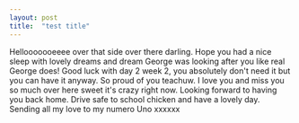 ```yaml
---
layout: post
title:  "test title"
---
```

Hellooooooeeee over that side over there darling. Hope you had a nice sleep with lovely dreams and dream George was looking after you like real George does! Good luck with day 2 week 2, you absolutely don't need it but you can have it anyway. So proud of you teachuw. I love you and miss you so much over here sweet it's crazy right now. Looking forward to having you back home. Drive safe to school chicken and have a lovely day. Sending all my love to my numero Uno xxxxxx
